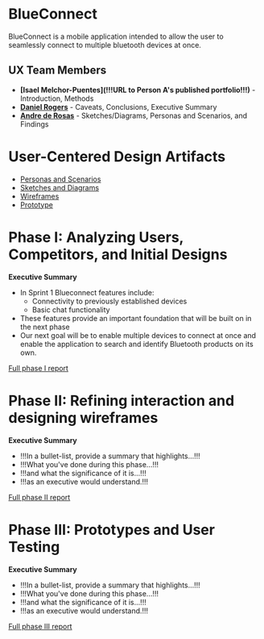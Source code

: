 # BlueConnect

BlueConnect is a mobile application intended to allow the user to seamlessly connect to multiple bluetooth devices at once.

## UX Team Members

* **[Isael Melchor-Puentes](!!!URL to Person A's published portfolio!!!)** - Introduction, Methods 
* **[Daniel Rogers](https://github.com/UsabilityEngineering/ux-portfolio-droge91/blob/3e5aa57f10c3ef0bf55f186bfd34936d14a966cb/README.md)** - Caveats, Conclusions, Executive Summary
* **[Andre de Rosas](https://github.com/UsabilityEngineering/ux-portfolio-acderosas/blob/7a411be7cf9e058c7f136547a4d60ab5fa39037f/README.md)** - Sketches/Diagrams, Personas and Scenarios, and Findings


# User-Centered Design Artifacts

* [Personas and Scenarios](https://github.com/acderosas/pdf/blob/847c3bbc21369efb77dfc31ad001b2a434b5786a/BlueConnect%20Personas%20and%20Scenarios.pdf)
* [Sketches and Diagrams](https://github.com/acderosas/pdf/blob/847c3bbc21369efb77dfc31ad001b2a434b5786a/BlueConnect%20Sketch.pdf)
* [Wireframes](wireframes/)
* [Prototype](#)

# Phase I: Analyzing Users, Competitors, and Initial Designs

**Executive Summary**

* In Sprint 1 Blueconnect features include:
  - Connectivity to previously established devices
  - Basic chat functionality
* These features provide an important foundation that will be built on in the next phase
* Our next goal will be to enable multiple devices to connect at once and enable the application to search and identify Bluetooth products on its own.

[Full phase I report](phaseI/)

# Phase II: Refining interaction and designing wireframes

**Executive Summary**

* !!!In a bullet-list, provide a summary that highlights...!!!
* !!!What you've done during this phase...!!!
* !!!and what the significance of it is...!!!
* !!!as an executive would understand.!!!

[Full phase II report](phaseII/)

# Phase III: Prototypes and User Testing

**Executive Summary**

* !!!In a bullet-list, provide a summary that highlights...!!!
* !!!What you've done during this phase...!!!
* !!!and what the significance of it is...!!!
* !!!as an executive would understand.!!!

[Full phase III report](phaseIII/)

